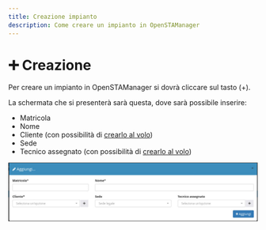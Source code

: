 ```yaml
---
title: Creazione impianto
description: Come creare un impianto in OpenSTAManager
---
```


# ➕ Creazione

Per creare un impianto in OpenSTAManager si dovrà cliccare sul tasto (+).

La schermata che si presenterà sarà questa, dove sarà possibile inserire:

* Matricola
* Nome
* Cliente (con possibilità di [crearlo al volo](https://docs.openstamanager.com/modules/attivita/creazione#creazione-di-record-al-volo))
* Sede
* Tecnico assegnato (con possibilità di [crearlo al volo](https://docs.openstamanager.com/modules/attivita/creazione#creazione-di-record-al-volo))

![](<../../../.gitbook/assets/image (102) (1) (1).png>)

